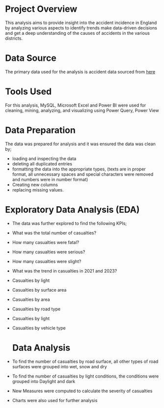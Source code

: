 # Project Overview
This analysis aims to provide insight into the accident incidence in England by analyzing various aspects to identify trends make data-driven decisions and get a deep understanding of the causes of accidents in the various districts.

# Data Source
The primary data used for the analysis is accident data sourced from  [here](https://drive.google.com/file/d/1R_uaoZL18nRbqC_MULVne90h3SdRbAyn/view)

# Tools Used
For this analysis, MySQL, Microsoft Excel and Power BI were used for cleaning, mining, analyzing, and visualizing using Power Query, Power View

# Data Preparation
The data was prepared for analysis and it was ensured the data was clean by;
- loading and inspecting the data
- deleting all duplicated entries
- formatting the data into the appropriate types, (texts are in proper format, all unnecessary spaces and special characters were removed  and numbers were in number format)
- Creating new columns
- replacing missing values.

# Exploratory Data Analysis (EDA)
- The data was further explored to find the following KPIs;
- What was the total number of casualties?
- How many casualties were fatal?
- How many casualties were serious?
- How many casualties were slight?
- What was the trend in casualties in 2021 and 2023?
- Casualties by light
- Casualties by surface area
- Casualties by area
- Casualties by road type
- Casualties by light
- Casualties by vehicle type

  # Data Analysis
- To find the number of casualties by road surface, all other types of road surfaces were grouped into wet, snow and dry
- To find the number of casualties by light conditions, the conditions were grouped into Daylight and dark
- New Measures were computed to calculate the severity of casualties
- Charts were also used for further analysis



